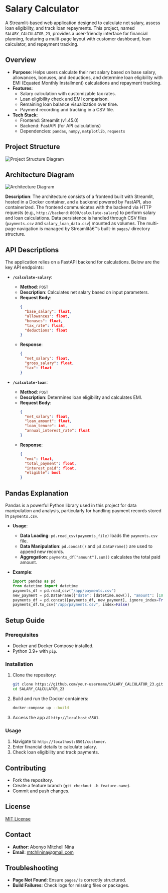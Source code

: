 # Salary Calculator

A Streamlit-based web application designed to calculate net salary, assess loan eligibility, and track loan repayments. This project, named `SALARY_CALCULATOR_23`, provides a user-friendly interface for financial planning, featuring a multi-page layout with customer dashboard, loan calculator, and repayment tracking.

## Overview

- **Purpose**: Helps users calculate their net salary based on base salary, allowances, bonuses, and deductions, and determine loan eligibility with EMI (Equated Monthly Installment) calculations and repayment tracking.
- **Features**:
  - Salary calculation with customizable tax rates.
  - Loan eligibility check and EMI comparison.
  - Remaining loan balance visualization over time.
  - Payment recording and tracking in a CSV file.
- **Tech Stack**:
  - Frontend: Streamlit (v1.45.0)
  - Backend: FastAPI (for API calculations)
  - Dependencies: `pandas`, `numpy`, `matplotlib`, `requests`

## Project Structure
![Project Structure Diagram](projectstructure_diagram.png)

## Architecture Diagram

![Architecture Diagram](architecture_diagram.png)

**Description**: The architecture consists of a frontend built with Streamlit, hosted in a Docker container, and a backend powered by FastAPI, also containerized. The frontend communicates with the backend via HTTP requests (e.g., `http://backend:8000/calculate-salary`) to perform salary and loan calculations. Data persistence is handled through CSV files (`payments.csv` and `salary_loan_data.csv`) mounted as volumes. The multi-page navigation is managed by Streamlitâ€™s built-in `pages/` directory structure.

## API Descriptions

The application relies on a FastAPI backend for calculations. Below are the key API endpoints:

- **`/calculate-salary`**:
  - **Method**: `POST`
  - **Description**: Calculates net salary based on input parameters.
  - **Request Body**:
    ```json
    {
      "base_salary": float,
      "allowances": float,
      "bonuses": float,
      "tax_rate": float,
      "deductions": float
    }
    ```
  - **Response**:
    ```json
    {
      "net_salary": float,
      "gross_salary": float,
      "tax": float
    }
    ```

- **`/calculate-loan`**:
  - **Method**: `POST`
  - **Description**: Determines loan eligibility and calculates EMI.
  - **Request Body**:
    ```json
    {
      "net_salary": float,
      "loan_amount": float,
      "loan_tenure": int,
      "annual_interest_rate": float
    }
    ```
  - **Response**:
    ```json
    {
      "emi": float,
      "total_payment": float,
      "interest_paid": float,
      "eligible": bool
    }
    ```

## Pandas Explanation

Pandas is a powerful Python library used in this project for data manipulation and analysis, particularly for handling payment records stored in `payments.csv`.

- **Usage**: 
  - **Data Loading**: `pd.read_csv(payments_file)` loads the `payments.csv` file.
  - **Data Manipulation**: `pd.concat()` and `pd.DataFrame()` are used to append new records.
  - **Aggregation**: `payments_df["amount"].sum()` calculates the total paid amount.

- **Example**:
  ```python
  import pandas as pd
  from datetime import datetime
  payments_df = pd.read_csv("/app/payments.csv")
  new_payment = pd.DataFrame({"date": [datetime.now()], "amount": [100.0]})
  payments_df = pd.concat([payments_df, new_payment], ignore_index=True)
  payments_df.to_csv("/app/payments.csv", index=False)
  ```

## Setup Guide

### Prerequisites
- Docker and Docker Compose installed.
- Python 3.9+ with `pip`.

### Installation
1. Clone the repository:
   ```bash
   git clone https://github.com/your-username/SALARY_CALCULATOR_23.git
   cd SALARY_CALCULATOR_23
   ```
2. Build and run the Docker containers:
   ```bash
   docker-compose up --build
   ```
3. Access the app at `http://localhost:8501`.

### Usage
1. Navigate to `http://localhost:8501/customer`.
2. Enter financial details to calculate salary.
3. Check loan eligibility and track payments.

## Contributing
- Fork the repository.
- Create a feature branch (`git checkout -b feature-name`).
- Commit and push changes.

## License
[MIT License](LICENSE)

## Contact
- **Author**: Abonyo Mitchell Nina
- **Email**: mtchllnina@gmail.com


## Troubleshooting
- **Page Not Found**: Ensure `pages/` is correctly structured.
- **Build Failures**: Check logs for missing files or packages.
